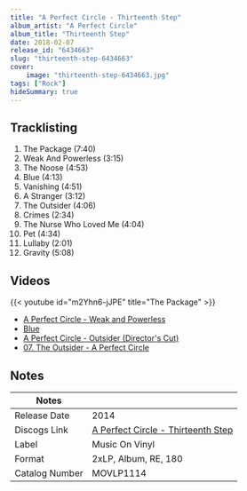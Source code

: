 ```yaml
---
title: "A Perfect Circle - Thirteenth Step"
album_artist: "A Perfect Circle"
album_title: "Thirteenth Step"
date: 2018-02-07
release_id: "6434663"
slug: "thirteenth-step-6434663"
cover:
    image: "thirteenth-step-6434663.jpg"
tags: ["Rock"]
hideSummary: true
---
```


## Tracklisting
1. The Package (7:40)
2. Weak And Powerless (3:15)
3. The Noose (4:53)
4. Blue (4:13)
5. Vanishing (4:51)
6. A Stranger (3:12)
7. The Outsider (4:06)
8. Crimes (2:34)
9. The Nurse Who Loved Me (4:04)
10. Pet (4:34)
11. Lullaby (2:01)
12. Gravity (5:08)

## Videos
{{< youtube id="m2Yhn6-jJPE" title="The Package" >}}
- [A Perfect Circle - Weak and Powerless](https://www.youtube.com/watch?v=s-GsLh6dazI)
- [Blue](https://www.youtube.com/watch?v=6sU_Ra-u5J0)
- [A Perfect Circle - Outsider (Director's Cut)](https://www.youtube.com/watch?v=KO3l733WRN0)
- [07. The Outsider - A Perfect Circle](https://www.youtube.com/watch?v=nzyNWyZhUS0)

## Notes

| Notes          |             |
| ---------------| ----------- |
| Release Date   | 2014 |
| Discogs Link   | [A Perfect Circle - Thirteenth Step](https://www.discogs.com/release/6434663) |
| Label          | Music On Vinyl |
| Format         | 2xLP, Album, RE, 180 |
| Catalog Number | MOVLP1114 |

